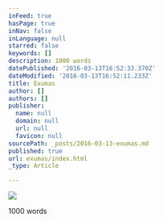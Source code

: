 ```yaml
---
inFeed: true
hasPage: true
inNav: false
inLanguage: null
starred: false
keywords: []
description: 1000 words
datePublished: '2016-03-13T16:52:33.370Z'
dateModified: '2016-03-13T16:52:11.233Z'
title: Exumas
author: []
authors: []
publisher:
  name: null
  domain: null
  url: null
  favicon: null
sourcePath: _posts/2016-03-13-exumas.md
published: true
url: exumas/index.html
_type: Article

---
```

![](https://the-grid-user-content.s3-us-west-2.amazonaws.com/ebdf80ff-cf4c-46d0-960e-65d28b7979c3.jpg)

1000 words